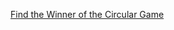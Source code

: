 [Find the Winner of the Circular Game](https://leetcode.com/problems/find-the-winner-of-the-circular-game/)
